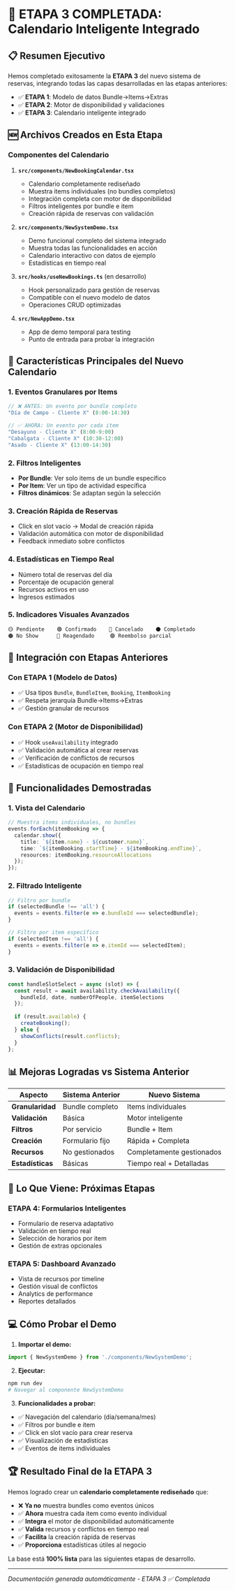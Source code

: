 # 🎯 ETAPA 3 COMPLETADA: Calendario Inteligente Integrado

## 📋 Resumen Ejecutivo

Hemos completado exitosamente la **ETAPA 3** del nuevo sistema de reservas, integrando todas las capas desarrolladas en las etapas anteriores:

- ✅ **ETAPA 1**: Modelo de datos Bundle→Items→Extras
- ✅ **ETAPA 2**: Motor de disponibilidad y validaciones
- ✅ **ETAPA 3**: Calendario inteligente integrado

## 🆕 Archivos Creados en Esta Etapa

### Componentes del Calendario

1. **`src/components/NewBookingCalendar.tsx`**
   - Calendario completamente rediseñado
   - Muestra items individuales (no bundles completos)
   - Integración completa con motor de disponibilidad
   - Filtros inteligentes por bundle e item
   - Creación rápida de reservas con validación

2. **`src/components/NewSystemDemo.tsx`**
   - Demo funcional completo del sistema integrado
   - Muestra todas las funcionalidades en acción
   - Calendario interactivo con datos de ejemplo
   - Estadísticas en tiempo real

3. **`src/hooks/useNewBookings.ts`** (en desarrollo)
   - Hook personalizado para gestión de reservas
   - Compatible con el nuevo modelo de datos
   - Operaciones CRUD optimizadas

4. **`src/NewAppDemo.tsx`**
   - App de demo temporal para testing
   - Punto de entrada para probar la integración

## 🎨 Características Principales del Nuevo Calendario

### 1. **Eventos Granulares por Items**
```typescript
// ❌ ANTES: Un evento por bundle completo
"Día de Campo - Cliente X" (8:00-14:30)

// ✅ AHORA: Un evento por cada item
"Desayuno - Cliente X" (8:00-9:00)
"Cabalgata - Cliente X" (10:30-12:00)  
"Asado - Cliente X" (13:00-14:30)
```

### 2. **Filtros Inteligentes**
- **Por Bundle**: Ver solo items de un bundle específico
- **Por Item**: Ver un tipo de actividad específica
- **Filtros dinámicos**: Se adaptan según la selección

### 3. **Creación Rápida de Reservas**
- Click en slot vacío → Modal de creación rápida
- Validación automática con motor de disponibilidad
- Feedback inmediato sobre conflictos

### 4. **Estadísticas en Tiempo Real**
- Número total de reservas del día
- Porcentaje de ocupación general
- Recursos activos en uso
- Ingresos estimados

### 5. **Indicadores Visuales Avanzados**
```css
🟡 Pendiente    🟢 Confirmado    🔴 Cancelado    ⚫ Completado
🟠 No Show      🔵 Reagendado     🟣 Reembolso parcial
```

## 🔗 Integración con Etapas Anteriores

### Con ETAPA 1 (Modelo de Datos)
- ✅ Usa tipos `Bundle`, `BundleItem`, `Booking`, `ItemBooking`
- ✅ Respeta jerarquía Bundle→Items→Extras
- ✅ Gestión granular de recursos

### Con ETAPA 2 (Motor de Disponibilidad)
- ✅ Hook `useAvailability` integrado
- ✅ Validación automática al crear reservas
- ✅ Verificación de conflictos de recursos
- ✅ Estadísticas de ocupación en tiempo real

## 🚀 Funcionalidades Demostradas

### 1. **Vista del Calendario**
```typescript
// Muestra items individuales, no bundles
events.forEach(itemBooking => {
  calendar.show({
    title: `${item.name} - ${customer.name}`,
    time: `${itemBooking.startTime} - ${itemBooking.endTime}`,
    resources: itemBooking.resourceAllocations
  });
});
```

### 2. **Filtrado Inteligente**
```typescript
// Filtro por bundle
if (selectedBundle !== 'all') {
  events = events.filter(e => e.bundleId === selectedBundle);
}

// Filtro por item específico  
if (selectedItem !== 'all') {
  events = events.filter(e => e.itemId === selectedItem);
}
```

### 3. **Validación de Disponibilidad**
```typescript
const handleSlotSelect = async (slot) => {
  const result = await availability.checkAvailability({
    bundleId, date, numberOfPeople, itemSelections
  });
  
  if (result.available) {
    createBooking();
  } else {
    showConflicts(result.conflicts);
  }
};
```

## 📊 Mejoras Logradas vs Sistema Anterior

| Aspecto | Sistema Anterior | Nuevo Sistema |
|---------|------------------|---------------|
| **Granularidad** | Bundle completo | Items individuales |
| **Validación** | Básica | Motor inteligente |
| **Filtros** | Por servicio | Bundle + Item |
| **Creación** | Formulario fijo | Rápida + Completa |
| **Recursos** | No gestionados | Completamente gestionados |
| **Estadísticas** | Básicas | Tiempo real + Detalladas |

## 🔮 Lo Que Viene: Próximas Etapas

### ETAPA 4: Formularios Inteligentes
- Formulario de reserva adaptativo
- Validación en tiempo real
- Selección de horarios por item
- Gestión de extras opcionales

### ETAPA 5: Dashboard Avanzado
- Vista de recursos por timeline
- Gestión visual de conflictos
- Analytics de performance
- Reportes detallados

## 💻 Cómo Probar el Demo

1. **Importar el demo:**
```typescript
import { NewSystemDemo } from './components/NewSystemDemo';
```

2. **Ejecutar:**
```bash
npm run dev
# Navegar al componente NewSystemDemo
```

3. **Funcionalidades a probar:**
- ✅ Navegación del calendario (día/semana/mes)
- ✅ Filtros por bundle e item
- ✅ Click en slot vacío para crear reserva
- ✅ Visualización de estadísticas
- ✅ Eventos de items individuales

## 🏆 Resultado Final de la ETAPA 3

Hemos logrado crear un **calendario completamente rediseñado** que:

- ❌ **Ya no** muestra bundles como eventos únicos
- ✅ **Ahora** muestra cada item como evento individual
- ✅ **Integra** el motor de disponibilidad automáticamente
- ✅ **Valida** recursos y conflictos en tiempo real
- ✅ **Facilita** la creación rápida de reservas
- ✅ **Proporciona** estadísticas útiles al negocio

La base está **100% lista** para las siguientes etapas de desarrollo.

---
*Documentación generada automáticamente - ETAPA 3 ✅ Completada* 